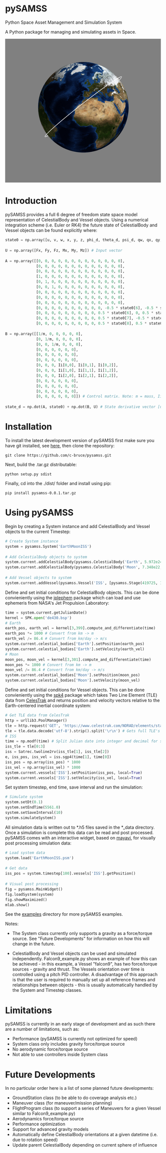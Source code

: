 # pySAMSS

Python Space Asset Management and Simulation System

A Python package for managing and simulating assets in Space.

![alt text](https://github.com/c-bruce/pysamss/blob/master/examples/ISS_example.png "pySAMSS - ISS Example")

# Introduction

pySAMSS provides a full 6 degree of freedom state space model representation of CelestialBody and Vessel objects. Using a numerical integration scheme (i.e. Euler or RK4) the future state of CelestialBody and Vessel objects can be found explicitly where:

```python
state0 = np.array([u, v, w, x, y, z, phi_d, theta_d, psi_d, qw, qx, qy, qz]) # State vector

U = np.array([Fx, Fy, Fz, Mx, My, Mz]) # Input vector

A = np.array([[0, 0, 0, 0, 0, 0, 0, 0, 0, 0, 0, 0, 0],
              [0, 0, 0, 0, 0, 0, 0, 0, 0, 0, 0, 0, 0],
              [0, 0, 0, 0, 0, 0, 0, 0, 0, 0, 0, 0, 0],
              [1, 0, 0, 0, 0, 0, 0, 0, 0, 0, 0, 0, 0],
              [0, 1, 0, 0, 0, 0, 0, 0, 0, 0, 0, 0, 0],
              [0, 0, 1, 0, 0, 0, 0, 0, 0, 0, 0, 0, 0],
              [0, 0, 0, 0, 0, 0, 0, 0, 0, 0, 0, 0, 0],
              [0, 0, 0, 0, 0, 0, 0, 0, 0, 0, 0, 0, 0],
              [0, 0, 0, 0, 0, 0, 0, 0, 0, 0, 0, 0, 0],
              [0, 0, 0, 0, 0, 0, 0, 0, 0, 0, -0.5 * state0[6], -0.5 * state0[7], -0.5 * state0[8]],
              [0, 0, 0, 0, 0, 0, 0, 0, 0, 0.5 * state0[6], 0, 0.5 * state0[8], -0.5 * state0[7]],
              [0, 0, 0, 0, 0, 0, 0, 0, 0, 0.5 * state0[7], -0.5 * state0[8], 0, 0.5 * state0[6]],
              [0, 0, 0, 0, 0, 0, 0, 0, 0, 0.5 * state0[8], 0.5 * state0[7], -0.5 * state0[6], 0]]) # System matrix

B = np.array([[1/m, 0, 0, 0, 0, 0],
              [0, 1/m, 0, 0, 0, 0],
              [0, 0, 1/m, 0, 0, 0],
              [0, 0, 0, 0, 0, 0],
              [0, 0, 0, 0, 0, 0],
              [0, 0, 0, 0, 0, 0],
              [0, 0, 0, Ii[0,0], Ii[0,1], Ii[0,2]],
              [0, 0, 0, Ii[1,0], Ii[1,1], Ii[1,2]],
              [0, 0, 0, Ii[2,0], Ii[2,1], Ii[2,2]],
              [0, 0, 0, 0, 0, 0],
              [0, 0, 0, 0, 0, 0],
              [0, 0, 0, 0, 0, 0],
              [0, 0, 0, 0, 0, 0]]) # Control matrix. Note: m = mass, Ii = inverse inertia matrix

state_d = np.dot(A, state0) + np.dot(B, U) # State derivative vector [u_d, v_d, w_d, x_d, y_d, z_d, phi_dd, theta_dd, psi_dd, qw_d, qx_d, qy_d, qz_d]
```

# Installation

To install the latest development version of pySAMSS first make sure you have git installed, see [here](https://git-scm.com/downloads), then clone the repository:

```
git clone https://github.com/c-bruce/pysamss.git
```

Next, build the .tar.gz distributable:

```
python setup.py sdist
```

Finally, cd into the ./dist/ folder and install using pip:

```
pip install pysamss-0.0.1.tar.gz
```

# Using pySAMSS

Begin by creating a System instance and add CelestialBody and Vessel objects to the current Timestep:

```python
# Create System instance
system = pysamss.System('EarthMoonISS')

# Add CelestialBody objects to system
system.current.addCelestialBody(pysamss.CelestialBody('Earth', 5.972e24, 6.371e6))
system.current.addCelestialBody(pysamss.CelestialBody('Moon', 7.348e22, 1.737e6, parent_name='Earth'))

# Add Vessel objects to system
system.current.addVessel(pysamss.Vessel('ISS', [pysamss.Stage(419725, 1, 10, np.array([0, 0, 0]))], parent_name='Earth'))
```

Define and set initial conditions for CelestialBody objects. This can be done convieniently using the [jplephem](https://pypi.org/project/jplephem/) package which can load and use ephemeris from NASA's Jet Propulsion Laboratory:

```python
time = system.current.getJulianDate()
kernel = SPK.open('de430.bsp')
# Earth
earth_pos, earth_vel = kernel[3,399].compute_and_differentiate(time)
earth_pos *= 1000 # Convert from km -> m
earth_vel /= 86.4 # Convert from km/day -> m/s
system.current.celestial_bodies['Earth'].setPosition(earth_pos)
system.current.celestial_bodies['Earth'].setVelocity(earth_vel)
# Moon
moon_pos, moon_vel = kernel[3,301].compute_and_differentiate(time)
moon_pos *= 1000 # Convert from km -> m
moon_vel /= 86.4 # Convert from km/day -> m/s
system.current.celestial_bodies['Moon'].setPosition(moon_pos)
system.current.celestial_bodies['Moon'].setVelocity(moon_vel)
```

Define and set initial conditions for Vessel objects. This can be done convieniently using the [spk4](https://pypi.org/project/sgp4/) package which takes Two Line Element (TLE) data from [CelesTrak](http://celestrak.com/) and returns position and velocity vectors relative to the Earth-centered inertial coordinate system:

```python
# Get TLE data from CelesTrak
http = urllib3.PoolManager()
tle = http.request('GET', 'https://www.celestrak.com/NORAD/elements/stations.txt')
tle = tle.data.decode('utf-8').strip().split('\r\n') # Gets full TLE's for constelation into a list
# ISS
time = np.modf(time) # Split Julian date into integer and decimal for spg4 library
iss_tle = tle[0:3]
iss = Satrec.twoline2rv(iss_tle[1], iss_tle[2])
e, iss_pos, iss_vel = iss.sgp4(time[1], time[0])
iss_pos = np.array(iss_pos) * 1000
iss_vel = np.array(iss_vel) * 1000
system.current.vessels['ISS'].setPosition(iss_pos, local=True)
system.current.vessels['ISS'].setVelocity(iss_vel, local=True)
```

Set system timestep, end time, save interval and run the simulation:

```python
# Simulate system
system.setDt(0.1)
system.setEndTime(5561.0)
system.setSaveInterval(10)
system.simulateSystem()
```

All simulation data is written out to *.h5 files saved in the *_data directory. Once a simulation is complete this data can be read and post processed. pySAMSS comes with an interactive widget, based on [mayavi](https://docs.enthought.com/mayavi/mayavi/), for visually post processing simulation data:

```python
# Load system data
system.load('EarthMoonISS.psm')

# Get data
iss_pos = system.timestep[100].vessels['ISS'].getPosition()

# Visual post processing
fig = pysamss.MainWidget()
fig.loadSystem(system)
fig.showMaximized()
mlab.show()
```

See the [examples](https://github.com/c-bruce/pysamss/tree/master/examples) directory for more pySAMSS examples. 

Notes:

- The System class currently only supports a gravity as a force/torque source. See "Future Developments" for information on how this will change in the future.

- CelestialBody and Vessel objects can be used and simulated independently. Falcon9_example.py shows an example of how this can be achieved - in this example, a Vessel "falcon9", has two force/torque sources - gravity and thrust. The Vessels orientation over time is controlled using a pitch PID controller. A disadvantage of this approach is that the user is required to manually set up all reference frames and relationships between objects - this is usually automatically handled by the System and Timestep classes.

# Limitations

pySAMSS is currently in an early stage of development and as such there are a number of limitations, such as:

- Performance (pySAMSS is currently not optimized for speed)
- System class only includes gravity force/torque source
- No aerodynamic force/torque source
- Not able to use controllers inside System class

# Future Developments

In no particular order here is a list of some planned future developments:

- GroundStation class (to be able to do coverage analysis etc.)
- Maneuver class (for maneuver/mission planning)
- FlightProgram class (to support a series of Maneuvers for a given Vessel similar to Falcon9_example.py)
- Aerodynamics force/torque source
- Performance optimization
- Support for advanced gravity models
- Automatically define CelestialBody orientations at a given datetime (i.e. due to rotation speed)
- Update parent CelestialBody depending on current sphere of influence